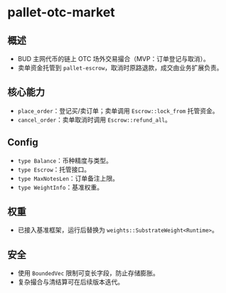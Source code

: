 # pallet-otc-market

## 概述
- BUD 主网代币的链上 OTC 场外交易撮合（MVP：订单登记与取消）。
- 卖单资金托管到 `pallet-escrow`，取消时原路退款，成交由业务扩展负责。

## 核心能力
- `place_order`：登记买/卖订单；卖单调用 `Escrow::lock_from` 托管资金。
- `cancel_order`：卖单取消时调用 `Escrow::refund_all`。

## Config
- `type Balance`：币种精度与类型。
- `type Escrow`：托管接口。
- `type MaxNotesLen`：订单备注上限。
- `type WeightInfo`：基准权重。

## 权重
- 已接入基准框架，运行后替换为 `weights::SubstrateWeight<Runtime>`。

## 安全
- 使用 `BoundedVec` 限制可变长字段，防止存储膨胀。
- 复杂撮合与清结算可在后续版本迭代。
